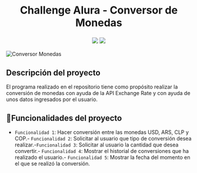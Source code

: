 <h1 align= "center"> Challenge Alura - Conversor de Monedas </h1>
<h3 align = "center"><img src = "https://img.shields.io/badge/status-completed-green">
<img src = "https://img.shields.io/badge/Author-Santiago%20Garcia-orange"></h3>

![Conversor Monedas](https://github.com/SantiGarciaA98/Challenge_ConversorMonedas/assets/91978459/93221e70-3b8c-4263-8a65-588954f41dde)

<h2> Descripción del proyecto </h2>
<p>El programa realizado en el repositorio tiene como propósito realizar la conversión de monedas con ayuda de la API Exchange Rate y con ayuda de unos datos ingresados por el usuario.</p>

## :hammer:Funcionalidades del proyecto
- `Funcionalidad 1`: Hacer conversión entre las monedas USD, ARS, CLP y COP.- `Funcionalidad 2`: Solicitar al usuario que tipo de conversión desea realizar.-`Funcionalidad 3`: Solicitar al usuario la cantidad que desea convertir.- `Funcionalidad 4`: Mostrar el historial de conversiones que ha realizado el usuario.- `Funcionalidad 5`: Mostrar la fecha del momento en el que se realizó la conversión.
 
